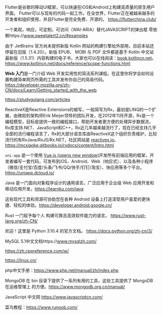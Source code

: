 Flutter是谷歌的移动UI框架，可以快速在iOS和Android上构建高质量的原生用户界面。 Flutter可以与现有的代码一起工作。在全世界，Flutter正在被越来越多的开发者和组织使用，并且Flutter是完全免费、开源的。
https://flutterchina.club/

一个美观，响应，可定制，可访问（WAI-ARIA）替代JAVASCRIPT的弹出框   零依赖https://www.sweetalert2.cn/#examples

由于 JetBrains 官方尚未提供新版 Kotlin 网站的构建引擎给外部用，目前本站还停留在旧版（1.4.20）。新版 EPUB、 MOBI 与 PDF 文件都是基于 Kotlin 中文站最新版（1.5.31）内容构建的电子书，大家也可以在线阅读：[book.kotlincn.net](https://book.kotlincn.net/)。https://www.kotlincn.net/docs/reference/scope-functions.html

**Web 入门**是一门介绍 Web 开发实用性的简洁系列课程。在这里你将学会如何设置构建简单网页所需的工具并发布你自己的简易代码。https://developer.mozilla.org/zh-CN/docs/Learn/Getting_started_with_the_web

https://studygolang.com/articles

ReactiveX是Reactive Extensions的缩写，一般简写为Rx，最初是LINQ的一个扩展，由微软的架构师Erik Meijer领导的团队开发，在2012年11月开源，Rx是一个编程模型，目标是提供一致的编程接口，帮助开发者更方便的处理异步数据流，Rx库支持.NET、JavaScript和C++，Rx近几年越来越流行了，现在已经支持几乎全部的流行编程语言了，Rx的大部分语言库由ReactiveX这个组织负责维护，比较流行的有RxJava/RxJS/Rx.NET，社区网站是 [reactivex.io](http://reactivex.io/)。https://mcxiaoke.gitbooks.io/rxdocs/content/Intro.html

`uni-app` 是一个使用 [Vue.js (opens new window)](https://vuejs.org/)开发所有前端应用的框架，开发者编写一套代码，可发布到iOS、Android、Web（响应式）、以及各种小程序（微信/支付宝/百度/头条/飞书/QQ/快手/钉钉/淘宝）、快应用等多个平台。https://uniapp.dcloud.io/

Java 是一门面向对象程序设计的通用语言。广泛应用于企业级 Web 应用开发和移动应用开发。https://learnku.com/java

这些现代工具和资源可协助您在各种 Android 设备上打造深受用户喜爱的更快捷、轻松的体验。https://developer.android.google.cn/

 Rust 一门赋予每个人 构建可靠且高效软件能力的语言。 https://www.rust-lang.org/zh-CN/

欢迎！这里是 Python 3.10.4 的官方文档。  https://docs.python.org/zh-cn/3/

MySQL 5.1中文文档https://www.mysqlzh.com/

https://zh.cppreference.com/w/

https://linux.cn/

php中文手册：https://www.php.net/manual/zh/index.php

MongoDB 在 bin 目录下提供了一系列有用的工具，这些工具提供了 MongoDB 在运维管理上 的方便。https://www.mongodb.org.cn/manual/

JavaScript 中文网 https://www.javascriptcn.com/

菜鸟教程：https://www.runoob.com/